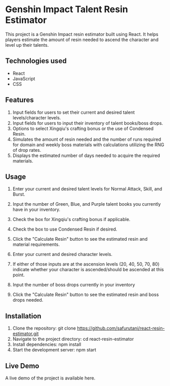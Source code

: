 # Genshin Impact Talent Resin Estimator

This project is a Genshin Impact resin estimator built using React. It helps players estimate the amount of resin needed to ascend the character and level up their talents.

## Technologies used

- React
- JavaScript
- CSS

## Features

1. Input fields for users to set their current and desired talent levels/character levels.
2. Input fields for users to input their inventory of talent books/boss drops.
3. Options to select Xingqiu's crafting bonus or the use of Condensed Resin.
4. Simulates the amount of resin needed and the number of runs required for domain and weekly boss materials with calculations utilizing the RNG of drop rates.
5. Displays the estimated number of days needed to acquire the required materials.

## Usage

1. Enter your current and desired talent levels for Normal Attack, Skill, and Burst.
2. Input the number of Green, Blue, and Purple talent books you currently have in your inventory.
3. Check the box for Xingqiu's crafting bonus if applicable.
4. Check the box to use Condensed Resin if desired.
5. Click the "Calculate Resin" button to see the estimated resin and material requirements.

6. Enter your current and desired character levels.
7. If either of those inputs are at the ascension levels (20, 40, 50, 70, 80) indicate whether your character is ascended/should be ascended at this point.
8. Input the number of boss drops currently in your inventory
9. Click the "Calculate Resin" button to see the estimated resin and boss drops needed.

## Installation
1. Clone the repository: git clone https://github.com/safurutani/react-resin-estimator.git
2. Navigate to the project directory: cd react-resin-estimator
3. Install dependencies: npm install
4. Start the development server: npm start

## Live Demo
A live demo of the project is available here.
